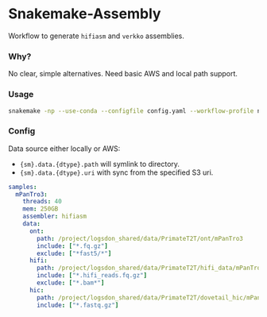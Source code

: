 # Snakemake-Assembly
Workflow to generate `hifiasm` and `verkko` assemblies.

### Why?
No clear, simple alternatives.
Need basic AWS and local path support.


### Usage
```bash
snakemake -np --use-conda --configfile config.yaml --workflow-profile none
```

### Config
Data source either locally or AWS:
* `{sm}.data.{dtype}.path` will symlink to directory.
* `{sm}.data.{dtype}.uri` with sync from the specified S3 uri.

```yaml
samples:
  mPanTro3:
    threads: 40
    mem: 250GB
    assembler: hifiasm
    data:
      ont:
        path: /project/logsdon_shared/data/PrimateT2T/ont/mPanTro3
        include: ["*.fq.gz"]
        exclude: ["*fast5/*"]
      hifi:
        path: /project/logsdon_shared/data/PrimateT2T/hifi_data/mPanTro3
        include: ["*.hifi_reads.fq.gz"]
        exclude: ["*.bam*"]
      hic:
        path: /project/logsdon_shared/data/PrimateT2T/dovetail_hic/mPanTro3
        include: ["*.fastq.gz"]
```
